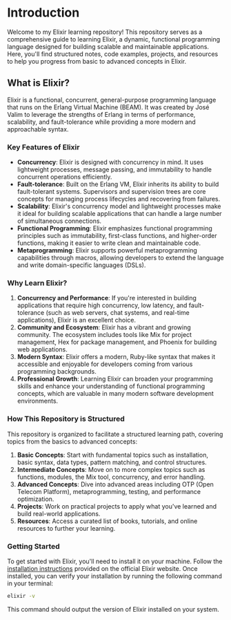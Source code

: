 # Introduction

Welcome to my Elixir learning repository! This repository serves as a comprehensive guide to learning Elixir, a dynamic, functional programming language designed for building scalable and maintainable applications. Here, you'll find structured notes, code examples, projects, and resources to help you progress from basic to advanced concepts in Elixir. 

## What is Elixir?

Elixir is a functional, concurrent, general-purpose programming language that runs on the Erlang Virtual Machine (BEAM). It was created by José Valim to leverage the strengths of Erlang in terms of performance, scalability, and fault-tolerance while providing a more modern and approachable syntax.

### Key Features of Elixir

- **Concurrency**: Elixir is designed with concurrency in mind. It uses lightweight processes, message passing, and immutability to handle concurrent operations efficiently.
- **Fault-tolerance**: Built on the Erlang VM, Elixir inherits its ability to build fault-tolerant systems. Supervisors and supervision trees are core concepts for managing process lifecycles and recovering from failures.
- **Scalability**: Elixir's concurrency model and lightweight processes make it ideal for building scalable applications that can handle a large number of simultaneous connections.
- **Functional Programming**: Elixir emphasizes functional programming principles such as immutability, first-class functions, and higher-order functions, making it easier to write clean and maintainable code.
- **Metaprogramming**: Elixir supports powerful metaprogramming capabilities through macros, allowing developers to extend the language and write domain-specific languages (DSLs).


### Why Learn Elixir?
1. **Concurrency and Performance**: If you're interested in building applications that require high concurrency, low latency, and fault-tolerance (such as web servers, chat systems, and real-time applications), Elixir is an excellent choice.
2. **Community and Ecosystem**: Elixir has a vibrant and growing community. The ecosystem includes tools like Mix for project management, Hex for package management, and Phoenix for building web applications.
3. **Modern Syntax**: Elixir offers a modern, Ruby-like syntax that makes it accessible and enjoyable for developers coming from various programming backgrounds.
4. **Professional Growth**: Learning Elixir can broaden your programming skills and enhance your understanding of functional programming concepts, which are valuable in many modern software development environments.


### How This Repository is Structured
This repository is organized to facilitate a structured learning path, covering topics from the basics to advanced concepts:

1. **Basic Concepts**: Start with fundamental topics such as installation, basic syntax, data types, pattern matching, and control structures.
2. **Intermediate Concepts**: Move on to more complex topics such as functions, modules, the Mix tool, concurrency, and error handling.
3. **Advanced Concepts**: Dive into advanced areas including OTP (Open Telecom Platform), metaprogramming, testing, and performance optimization.
4. **Projects**: Work on practical projects to apply what you've learned and build real-world applications.
5. **Resources**: Access a curated list of books, tutorials, and online resources to further your learning.


### Getting Started
To get started with Elixir, you'll need to install it on your machine. Follow the [installation instructions](https://elixir-lang.org/install.html) provided on the official Elixir website. Once installed, you can verify your installation by running the following command in your terminal:

```sh
elixir -v
```

This command should output the version of Elixir installed on your system.
